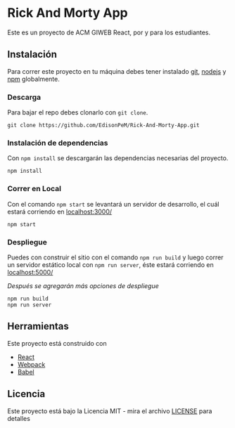 # Rick And Morty App

Este es un proyecto de ACM GIWEB React, por y para los estudiantes.

## Instalación

Para correr este proyecto en tu máquina debes tener instalado [git](https://git-scm.com/), [nodejs](https://nodejs.org/es/) y [npm](https://www.npmjs.com/) globalmente.

### Descarga

Para bajar el repo debes clonarlo con `git clone`.

```
git clone https://github.com/EdisonPeM/Rick-And-Morty-App.git
```

### Instalación de dependencias

Con `npm install` se descargarán las dependencias necesarias del proyecto.

```
npm install
```

### Correr en Local

Con el comando `npm start` se levantará un servidor de desarrollo, el cuál estará corriendo en [localhost:3000/](localhost:3000/)

```
npm start
```

### Despliegue

Puedes con construir el sitio con el comando `npm run build` y luego correr un servidor estático local con `npm run server`, éste estará corriendo en [localhost:5000/](localhost:5000/)

_Después se agregarán más opciones de despliegue_

```
npm run build
npm run server
```

## Herramientas

Este proyecto está construido con

- [React](https://reactjs.org/)
- [Webpack](http://webpack.js.org/)
- [Babel](https://babeljs.io/)

## Licencia

Este proyecto está bajo la Licencia MIT - mira el archivo [LICENSE](LICENSE) para detalles
